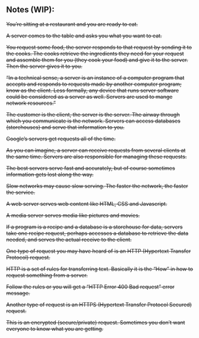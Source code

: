 ## Notes (WIP):

<strike>You’re sitting at a restaurant and you are ready to eat.

A server comes to the table and asks you what you want to eat.

You request some food, the server responds to that request by sending it to the cooks. The cooks retrieve the ingredients they need for your request and assemble them for you (they cook your food) and give it to the server. Then the server gives it to you.

“In a technical sense, a server is an instance of a computer program that accepts and responds to requests made by another computer program; know as the client. Less formally, any device that runs server software could be considered as a server as well. Servers are used to mange network resources.”


The customer is the client, the server is the server. The airway through which you communicate is the network. Servers can access databases (storehouses) and serve that information to you.

Google’s servers get requests all of the time.

As you can imagine, a server can receive requests from several clients at the same time. Servers are also responsible for managing these requests.

The best servers serve fast and accurately, but of course sometimes information gets lost along the way.

Slow networks may cause slow serving. The faster the network, the faster the service.

A web server serves web content like HTML, CSS and Javascript.

A media server serves media like pictures and movies.

If a program is a recipe and a database is a storehouse for data, servers take one recipe request, perhaps accesses a database to retrieve the data needed, and serves the actual receive to the client.

One type of request you may have heard of is an HTTP (Hypertext Transfer Protocol) request.

HTTP is a set of rules for transferring text. Basically it is the “How” in how to request something from a server.

Follow the rules or you will get a “HTTP Error 400 Bad request” error message.

Another type of request is an HTTPS (Hypertext Transfer Protocol Secured) request.

This is an encrypted (secure/private) request. Sometimes you don’t want everyone to know what you are getting.





